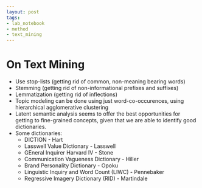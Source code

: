 ```yaml
---
layout: post
tags:
- lab_notebook
- method
- text_mining
---
```

# On Text Mining

* Use stop-lists (getting rid of common, non-meaning bearing words)
* Stemming (getting rid of non-informational prefixes and suffixes)
* Lemmatization (getting rid of inflections)
* Topic modeling can be done using just word-co-occurences, using hierarchical agglomerative clustering
* Latent semantic analysis seems to offer the best opportunities for getting to fine-grained concepts, given that we are able to identify good dictionaries.
* Some dictionaries:
  - DICTION - Hart
  - Lasswell Value Dictionary - Lasswell
  - GEneral Inquirer Harvard IV - Stone
  - Communication Vagueness Dictionary - Hiller
  - Brand Personality Dictionary - Opoku
  - Linguistic Inquiry and Word Count (LIWC) - Pennebaker
  - Regressive Imagery Dictionary (RID) - Martindale
